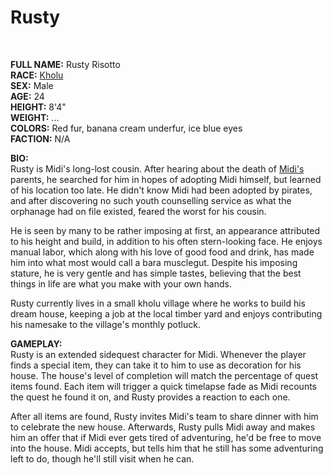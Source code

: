 # Rusty

&nbsp;

**FULL NAME:** Rusty Risotto  
**RACE:** [Kholu](kholu.md)  
**SEX:** Male  
**AGE:** 24  
**HEIGHT:** 8'4"  
**WEIGHT:** ...  
**COLORS:** Red fur, banana cream underfur, ice blue eyes  
**FACTION:** N/A

**BIO:**  
Rusty is Midi's long-lost cousin. After hearing about the death of [Midi's](midi.md) parents, he searched for him in hopes of adopting Midi himself, but learned of his location too late. He didn't know Midi had been adopted by pirates, and after discovering no such youth counselling service as what the orphanage had on file existed, feared the worst for his cousin.

He is seen by many to be rather imposing at first, an appearance attributed to his height and build, in addition to his often stern-looking face. He enjoys manual labor, which along with his love of good food and drink, has made him into what most would call a bara musclegut. Despite his imposing stature, he is very gentle and has simple tastes, believing that the best things in life are what you make with your own hands.

Rusty currently lives in a small kholu village where he works to build his dream house, keeping a job at the local timber yard and enjoys contributing his namesake to the village's monthly potluck.

**GAMEPLAY:**  
Rusty is an extended sidequest character for Midi. Whenever the player finds a special item, they can take it to him to use as decoration for his house. The house's level of completion will match the percentage of quest items found. Each item will trigger a quick timelapse fade as Midi recounts the quest he found it on, and Rusty provides a reaction to each one.

After all items are found, Rusty invites Midi's team to share dinner with him to celebrate the new house. Afterwards, Rusty pulls Midi away and makes him an offer that if Midi ever gets tired of adventuring, he'd be free to move into the house. Midi accepts, but tells him that he still has some adventuring left to do, though he'll still visit when he can.
